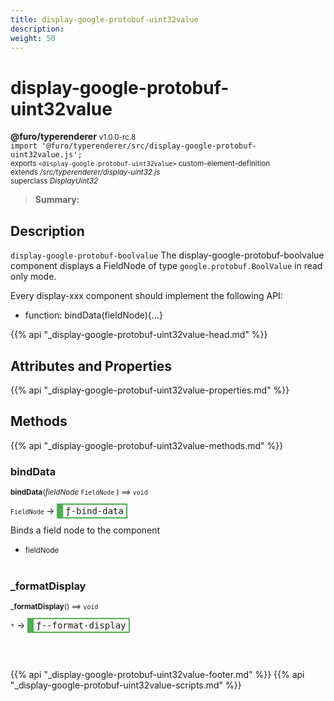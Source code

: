 ```yaml
---
title: display-google-protobuf-uint32value
description: 
weight: 50
---
```


# display-google-protobuf-uint32value
**@furo/typerenderer** <small>v1.0.0-rc.8</small>
<br>`import '@furo/typerenderer/src/display-google-protobuf-uint32value.js';`<small>
<br>exports `<display-google-protobuf-uint32value>` custom-element-definition
<br>extends */src/typerenderer/display-uint32.js*
<br>superclass *DisplayUint32*</small>

> **Summary:** 

## Description

`display-google-protobuf-boolvalue`
The display-google-protobuf-boolvalue component displays a FieldNode of type `google.protobuf.BoolValue` in read only mode.

Every display-xxx component should implement the following API:
- function: bindData(fieldNode){...}

{{% api "_display-google-protobuf-uint32value-head.md" %}}

## Attributes and Properties
{{% api "_display-google-protobuf-uint32value-properties.md" %}}






## Methods
{{% api "_display-google-protobuf-uint32value-methods.md" %}}


### **bindData**
<small>**bindData**(*fieldNode* `FieldNode` ) ⟹ `void`</small>

<small>`FieldNode` </small> →
<span  style="border-width:2px 2px 2px 10px; border-style: solid;border-color:  rgb(76, 175, 80);font-family:monospace; padding:2px 4px;">ƒ-bind-data</span>

Binds a field node to the component

- <small>fieldNode </small>
<br><br>

### **_formatDisplay**
<small>**_formatDisplay**() ⟹ `void`</small>

<small>`*`</small> →
<span  style="border-width:2px 2px 2px 10px; border-style: solid;border-color:  rgb(76, 175, 80);font-family:monospace; padding:2px 4px;">ƒ--format-display</span>



<br><br>





{{% api "_display-google-protobuf-uint32value-footer.md" %}}
{{% api "_display-google-protobuf-uint32value-scripts.md" %}}
